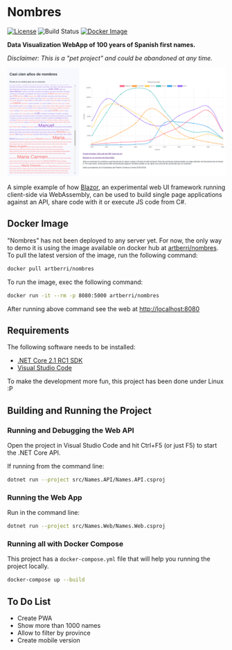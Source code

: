 # Nombres

[![License](https://img.shields.io/badge/License-Apache%202.0-blue.svg)](https://opensource.org/licenses/Apache-2.0)
![Build Status](https://berriart.visualstudio.com/_apis/public/build/definitions/436fee41-609f-4897-b276-9c77adfba929/9/badge)
[![Docker Image](https://images.microbadger.com/badges/version/artberri/nombres.svg)](https://hub.docker.com/r/artberri/nombres/)

**Data Visualization WebApp of 100 years of Spanish first names.**

*Disclaimer: This is a "pet project" and could be abandoned at any time.*

![Screenshot](screenshot.png)

A simple example of how [Blazor](https://github.com/aspnet/Blazor), an experimental web UI framework running client-side via WebAssembly, can be used to build single page applications against an API, share code with it or execute JS code from C#.

## Docker Image

"Nombres" has not been deployed to any server yet. For now, the only way to demo it is using the image available on docker hub at [artberri/nombres](https://hub.docker.com/r/artberri/nombres/). To pull the latest version of the image, run the following command:

```bash
docker pull artberri/nombres
```

To run the image, exec the following command:

```bash
docker run -it --rm -p 8080:5000 artberri/nombres
```

After running above command see the web at [http://localhost:8080](http://localhost:8080)

## Requirements

The following software needs to be installed:

- [.NET Core 2.1 RC1 SDK](https://www.microsoft.com/net/download/dotnet-core/sdk-2.1.300-rc1)
- [Visual Studio Code](https://code.visualstudio.com/)

To make the development more fun, this project has been done under Linux :P

## Building and Running the Project

### Running and Debugging the Web API

Open the project in Visual Studio Code and hit Ctrl+F5 (or just F5) to start the .NET Core API.

If running from the command line:

```bash
dotnet run --project src/Names.API/Names.API.csproj
```

### Running the Web App

Run in the command line:

```bash
dotnet run --project src/Names.Web/Names.Web.csproj
```

### Running all with Docker Compose

This project has a `docker-compose.yml` file that will help you running the project locally.

```bash
docker-compose up --build
```

## To Do List

- Create PWA
- Show more than 1000 names
- Allow to filter by province
- Create mobile version
